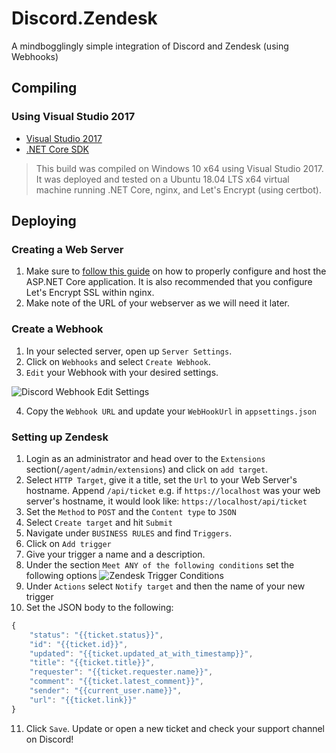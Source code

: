 # Discord.Zendesk
A mindbogglingly simple integration of Discord and Zendesk (using Webhooks)

## Compiling
### Using Visual Studio 2017
* [Visual Studio 2017](https://www.visualstudio.com/vs/)
* [.NET Core SDK](https://www.microsoft.com/net/learn/get-started/windows)

> This build was compiled on Windows 10 x64 using Visual Studio 2017. It was deployed and tested on a Ubuntu 18.04 LTS x64 virtual machine running .NET Core, nginx, and Let's Encrypt (using certbot).

## Deploying
### Creating a Web Server
1. Make sure to [follow this guide](https://docs.microsoft.com/en-us/aspnet/core/host-and-deploy/linux-nginx?tabs=aspnetcore2x&view=aspnetcore-2.1) on how to properly configure and host the ASP.NET Core application. It is also recommended that you configure Let's Encrypt SSL within nginx.
2. Make note of the URL of your webserver as we will need it later.

### Create a Webhook
1. In your selected server, open up `Server Settings`.
2. Click on `Webhooks` and select `Create Webhook`.
3. `Edit` your Webhook with your desired settings.

![Discord Webhook Edit Settings](http://screenshots.initialservers.com/jrainier/0c6cc448223d4db39ba96553c098cc619605.png)

4. Copy the `Webhook URL` and update your `WebHookUrl` in `appsettings.json`

### Setting up Zendesk
1. Login as an administrator and head over to the `Extensions` section(`/agent/admin/extensions`) and click on `add target`.
2. Select `HTTP Target`, give it a title, set the `Url` to your Web Server's hostname. Append `/api/ticket` e.g. if `https://localhost` was your web server's hostname, it would look like: `https://localhost/api/ticket`
3. Set the `Method` to `POST` and the `Content type` to `JSON`
4. Select `Create target` and hit `Submit`
5. Navigate under `BUSINESS RULES` and find `Triggers`.
6. Click on `Add trigger`
7. Give your trigger a name and a description.
8. Under the section `Meet ANY of the following conditions` set the following options ![Zendesk Trigger Conditions](http://screenshots.initialservers.com/jrainier/4c05f66e8b729ea61baa72fcbcc6c23dd5ed.png)
9. Under `Actions` select `Notify target` and then the name of your new trigger
10. Set the JSON body to the following:
```javascript
{
	"status": "{{ticket.status}}",
	"id": "{{ticket.id}}",
	"updated": "{{ticket.updated_at_with_timestamp}}",
	"title": "{{ticket.title}}",
	"requester": "{{ticket.requester.name}}",
	"comment": "{{ticket.latest_comment}}",
	"sender": "{{current_user.name}}",
	"url": "{{ticket.link}}"
}
```
11. Click `Save`. Update or open a new ticket and check your support channel on Discord!
